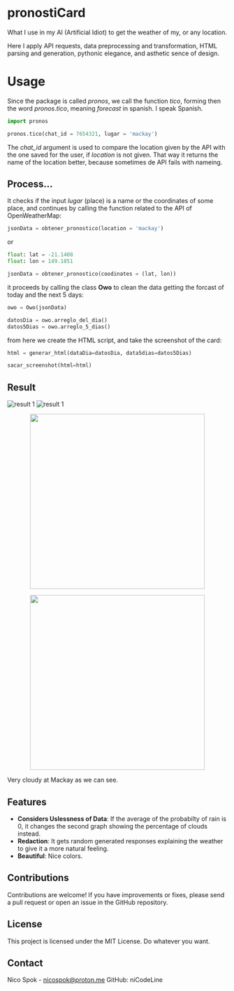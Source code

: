 # pronostiCard
What I use in my AI (Artificial Idiot) to get the weather of my, or any location.


Here I apply API requests, data preprocessing and transformation, HTML parsing and generation, pythonic elegance, and asthetic sence of design.

# Usage

Since the package is called _pronos_, we call the
function _tico_, forming then the word _pronos.tico_, meaning _forecast_ in spanish. I speak Spanish.

```python
import pronos

pronos.tico(chat_id = 7654321, lugar = 'mackay')
```
The _chat_id_ argument is used to compare the location given by the API with the one saved for the user, if _location_ is not given. That way it returns the name of the location better, because sometimes de API fails with nameing.


## Process...


It checks if the input _lugar_ (place) is a name or the coordinates of some place, and continues by calling the function related to the API of OpenWeatherMap:

```python
jsonData = obtener_pronostico(location = 'mackay')
```

or

```python
float: lat = -21.1408
float: lon = 149.1851

jsonData = obtener_pronostico(coodinates = (lat, lon))
```

it proceeds by calling the class **Owo** to clean the data getting the forcast of today and the next 5 days:

```python
owo = Owo(jsonData)

datosDia = owo.arreglo_del_dia()
datos5Dias = owo.arreglo_5_dias()
```

from here we create the HTML script, and take the screenshot of the card:

```python
html = generar_html(dataDia=datosDia, data5dias=datos5Dias)

sacar_screenshot(html=html)
```


## Result

![result 1](images/test_Bundaberg.png)
![result 1](images/test_Mackay.jpg)

<p align="center">
  <img src="images/test_Bundaberg.png" width="400">
</p>

<p align="center">
  <img src="images/test_Mackay.jpg" width="400">
</p>


Very cloudy at Mackay as we can see.

## Features

- **Considers Uslessness of Data**: If the average of the probabilty of rain is 0, it changes the second graph
showing the percentage of clouds instead.
- **Redaction**: It gets random generated responses explaining the weather to give it a more natural feeling.
- **Beautiful**: Nice colors.


## Contributions

Contributions are welcome! If you have improvements or fixes, please send a pull request or open an issue in the GitHub repository.

## License

This project is licensed under the MIT License. Do whatever you want.

## Contact

Nico Spok - nicospok@proton.me
GitHub: niCodeLine
